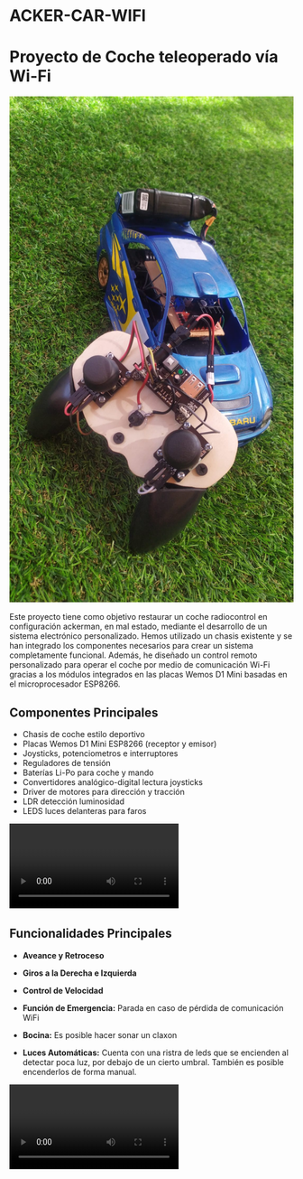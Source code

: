 # ACKER-CAR-WIFI

# Proyecto de Coche teleoperado vía Wi-Fi

![Coche+mando](https://github.com/aglora/acker-car/blob/main/Imgs/1.jpg)

Este proyecto tiene como objetivo restaurar un coche radiocontrol en configuración ackerman, en mal estado, mediante el desarrollo de un sistema electrónico personalizado. Hemos utilizado un chasis existente y se han integrado los componentes necesarios para crear un sistema completamente funcional. Además, he diseñado un control remoto personalizado para operar el coche por medio de comunicación Wi-Fi gracias a los módulos integrados en las placas Wemos D1 Mini basadas en el microprocesador ESP8266.

## Componentes Principales

- Chasis de coche estilo deportivo
- Placas Wemos D1 Mini ESP8266 (receptor y emisor)
- Joysticks, potenciometros e interruptores
- Reguladores de tensión
- Baterías Li-Po para coche y mando
- Convertidores analógico-digital lectura joysticks
- Driver de motores para dirección y tracción
- LDR detección luminosidad
- LEDS luces delanteras para faros

![Video_1](https://github.com/aglora/acker-car/blob/main/Imgs/2.mp4)

## Funcionalidades Principales

- **Aveance y Retroceso**

- **Giros a la Derecha e Izquierda**

- **Control de Velocidad**

- **Función de Emergencia:** Parada en caso de pérdida de comunicación WiFi

- **Bocina:** Es posible hacer sonar un claxon

- **Luces Automáticas:** Cuenta con una ristra de leds que se encienden al detectar poca luz, por debajo de un cierto umbral. También es posible encenderlos de forma manual.

![Vídeo 2](https://github.com/aglora/acker-car/blob/main/Imgs/3.mp4)
